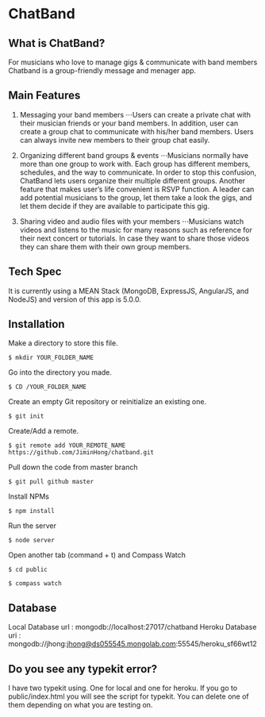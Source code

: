 # ChatBand

## What is ChatBand?

For musicians who love to manage gigs & communicate with band members Chatband is a group-friendly message and menager app.

## Main Features

1. Messaging your band members
⋅⋅⋅Users can create a private chat with their musician
friends or your band members. In addition, user can create
a group chat to communicate with his/her band
members. Users can always invite new members to their
group chat easily.

2. Organizing different band groups & events
⋅⋅⋅Musicians normally have more than one group to
work with. Each group has different members, schedules,
and the way to communicate. In order to stop this
confusion, ChatBand lets users organize their multiple
different groups. Another feature that makes
user’s life convenient is RSVP function. A leader can
add potential musicians to the group, let them
take a look the gigs, and let them decide if they are
available to participate this gig.

3. Sharing video and audio files with your members
⋅⋅⋅Musicians watch videos and listens to the music for
many reasons such as reference for their next concert or
tutorials. In case they want to share those videos
they can share them with their own group members.

## Tech Spec
It is currently using a MEAN Stack (MongoDB, ExpressJS, AngularJS, and NodeJS) and version of this app is 5.0.0.

## Installation

Make a directory to store this file.
```
$ mkdir YOUR_FOLDER_NAME
```

Go into the directory you made.
```
$ CD /YOUR_FOLDER_NAME
```

Create an empty Git repository or reinitialize an existing one.
```
$ git init
```

Create/Add a remote.
```
$ git remote add YOUR_REMOTE_NAME https://github.com/JiminHong/chatband.git
```

Pull down the code from master branch
```
$ git pull github master
```

Install NPMs

```
$ npm install
```

Run the server

```
$ node server
```

Open another tab (command + t) and Compass Watch

```
$ cd public
```
```
$ compass watch
```

## Database
Local Database url : mongodb://localhost:27017/chatband
Heroku Database uri : mongodb://jhong:jhong@ds055545.mongolab.com:55545/heroku_sf66wt12

## Do you see any typekit error?
I have two typekit using. One for local and one for heroku. If you go to public/index.html you will see the script for typekit. You can delete one of them depending on what you are testing on.
